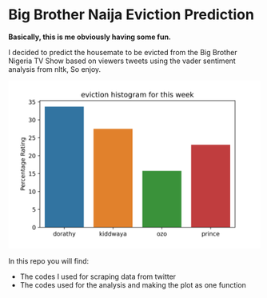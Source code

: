 # Big Brother Naija Eviction Prediction
 
**Basically, this is me obviously having some fun.**

I decided to predict the housemate to be evicted from the Big Brother Nigeria TV Show based on viewers tweets using the vader sentiment analysis from nltk, So enjoy.

![barchart showing housemate rating](https://raw.githubusercontent.com/francisatoyebi/BBNaija/master/Scraped_tweets/bbnaija_bar.png)

In this repo you will find:
- The codes I used for scraping data from twitter 
- The codes used for the analysis and making the plot as one function

